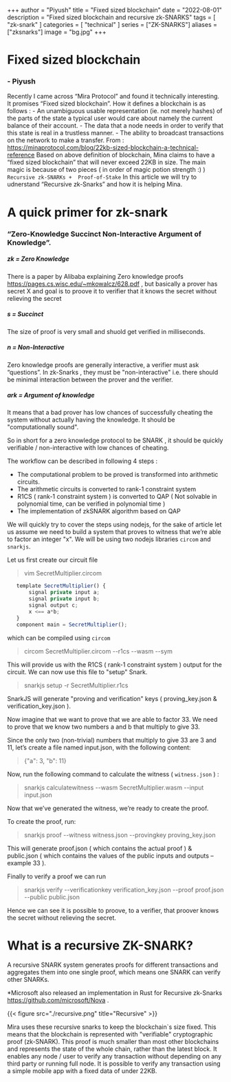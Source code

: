 +++
author = "Piyush"
title = "Fixed sized blockchain"
date = "2022-08-01"
description = "Fixed sized blockchain and recursive zk-SNARKS"
tags = [
    "zk-snark"
]
categories = [
    "technical"
]
series = ["ZK-SNARKS"]
aliases = ["zksnarks"]
image = "bg.jpg"
+++

# Fixed sized blockchain
### - Piyush
Recently I came across “Mira Protocol” and found it technically interesting. It promises “Fixed sized blockchain”. How it defines a blockchain is as follows :
    - An unambiguous usable representation (ie. not merely hashes) of the parts of the state a typical user would care about namely the current balance of their account.
    - The data that a node needs in order to verify that this state is real in a trustless manner.
    - The ability to broadcast transactions on the network to make a transfer.
    From : https://minaprotocol.com/blog/22kb-sized-blockchain-a-technical-reference
Based on above definition of blockchain, Mina claims to have a “fixed sized blockchain” that will never exceed 22KB in size.
The main magic is because of two pieces ( in order of magic potion strength :) )
    `Recursive zk-SNARKs +  Proof-of-Stake`
In this article we will try to udnerstand “Recursive zk-Snarks” and how it is helping Mina.

# A quick primer for zk-snark 
### “Zero-Knowledge Succinct Non-Interactive Argument of Knowledge”.

##### zk = Zero Knowledge
There is a paper by Alibaba explaining Zero knowledge proofs https://pages.cs.wisc.edu/~mkowalcz/628.pdf , but basically a prover has secret X and goal is to proove it to verifier that it knows the secret without relieving the secret
##### s = Succinct
The size of proof is very small and shuold get verified in milliseconds.
##### n = Non-Interactive
Zero knowledge proofs are generally interactive, a verifier must ask “questions”. In zk-Snarks , they must be "non-interactive" i.e. there should be minimal interaction between the prover and the verifier.
##### ark = Argument of knowledge
It means that a bad prover has low chances of successfully cheating the system without actually having the knowledge. It should be "computationally sound".

So in short for a zero knowledge protocol to be SNARK , it should be quickly verifiable / non-interactive with low chances of cheating.

The workflow can be described in following 4 steps : 

- The computational problem to be proved is transformed into arithmetic circuits.
- The arithmetic circuits is converted to rank-1 constraint system
- R1CS ( rank-1 constraint system ) is converted to QAP ( Not solvable in polynomial time, can be verified in polynomial time )
- The implementation of zkSNARK algorithm based on QAP

We will quickly try to cover the steps using nodejs, for the sake of article let us assume we need to build a system that proves to witness that we’re able to factor an integer "x". We will be using two nodejs libraries `circom` and `snarkjs`.

Let us first create our circuit file
> vim SecretMultiplier.circom

```js
   template SecretMultiplier() {
       signal private input a;
       signal private input b;
       signal output c;
       x <== a*b;
   }
   component main = SecretMultiplier();
```

which can be compiled using `circom` 

> circom SecretMultiplier.circom --r1cs --wasm --sym

This will provide us with the R1CS  ( rank-1 constraint system ) output for the circuit. We can now use this file to "setup" Snark.

> snarkjs setup -r SecretMultiplier.r1cs

SnarkJS will generate "proving and verification" keys ( proving_key.json & verification_key.json ).

Now imagine that we want to prove that we are able to factor 33. We need to prove that we know two numbers a and b that multiply to give 33.

Since the only two (non-trivial) numbers that multiply to give 33 are 3 and 11, let’s create a file named input.json, with the following content:

> {"a": 3, "b": 11}

Now, run the following command to calculate the witness ( `witness.json` ) :

> snarkjs calculatewitness --wasm SecretMultiplier.wasm --input input.json

Now that we’ve generated the witness, we’re ready to create the proof.

To create the proof, run:

> snarkjs proof --witness witness.json --provingkey proving_key.json

This will generate proof.json ( which contains the actual proof ) & public.json ( which contains the values of the public inputs and outputs – example 33 ).

Finally to verify a proof we can run 

> snarkjs verify --verificationkey verification_key.json --proof proof.json --public public.json

Hence we can see it is possible to proove, to a verifier, that proover knows the secret without relieving the secret.

# What is a recursive ZK-SNARK?

A recursive SNARK system generates proofs for different transactions and aggregates them into one single proof, which means one SNARK can verify other SNARKs. 

*Microsoft also released an implementation in Rust for Recursive zk-Snarks https://github.com/microsoft/Nova . 

{{< figure src="./recursive.png" title="Recursive" >}}

Mira uses these recursive snarks to keep the blockchain`s size fixed. This means that the blockchain is represented with "verifiable" cryptographic proof (zk-SNARK). This proof is much smaller than most other blockchains and represents the state of the whole chain, rather than the latest block. It enables any node / user to verify any transaction without depending on any third party or running full node. It is possible to verify any transaction using a simple mobile app with a fixed data of under 22KB.
